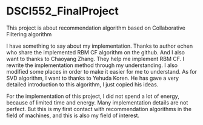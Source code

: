 # DSCI552_FinalProject
This project is about recommendation algorithm based on Collaborative Filtering algorithm

I have something to say about my implementation.
Thanks to author echen who share the implemented RBM CF algorithm on the github. And I also want to thanks to Chaoyang Zhang.
They help me implement RBM CF. I rewrite the implementation method through my understanding.
I also modified some places in order to make it easier for me to understand.
As for SVD algorithm, I want to thanks to ‪Yehuda Koren. He has gave a very detailed introduction to this algorithm, I just copied his ideas.

For the implementation of this project, I did not spend a lot of energy, because of limited time and energy. Many implementation details are not perfect. 
But this is my first contact with recommendation algorithms in the field of machines, and this is also my field of interest.
